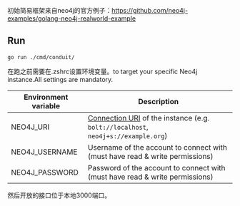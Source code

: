 

初始简易框架来自neo4j的官方例子：https://github.com/neo4j-examples/golang-neo4j-realworld-example

## Run

```
go run ./cmd/conduit/
```

在跑之前需要在.zshrc设置环境变量。to target your specific Neo4j instance.All settings are mandatory.

| Environment variable  | Description |
| --------------------- | ----------- |
| NEO4J_URI             | [Connection URI](https://neo4j.com/docs/driver-manual/current/client-applications/#driver-connection-uris) of the instance (e.g. `bolt://localhost`, `neo4j+s://example.org`) |
| NEO4J_USERNAME        | Username of the account to connect with (must have read & write permissions) |
| NEO4J_PASSWORD        | Password of the account to connect with (must have read & write permissions)|

然后开放的接口位于本地3000端口。